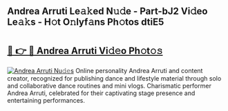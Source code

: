 ## Andrea Arruti Le𝚊𝚔ed N𝚞𝚍e - Part-bJ2 Vi𝚍eo Le𝚊𝚔s - H𝚘t O𝚗lyf𝚊ns Ph𝚘tos dtiE5

# <h2><a href="http://hf7lr4g.feru.top/?c=Andrea+Arruti">🔗 👉 🔴 Andrea Arruti Vi𝚍𝚎o Ph𝚘t𝚘𝚜</a></h2>

[![Andrea Arruti Nu𝚍𝚎s](https://i.imgur.com/0TWrTi3.gif)](http://hf7lr4g.feru.top/?c=Andrea+Arruti)
Online personality Andrea Arruti and content creator, recognized for publishing dance and lifestyle material through solo and collaborative dance routines and mini vlogs. Charismatic performer Andrea Arruti, celebrated for their captivating stage presence and entertaining performances. 
